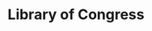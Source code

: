 ---
blog: https://www.loc.gov/rss/
codehost: https://github.com/https://github.com/LibraryOfCongress
facebook: https://www.facebook.com/libraryofcongress/
images:
- loc-icon.svg
- loc-ar21.svg
logohandle: loc
sort: libraryofcongress
tags:
- digital_preservation
- usa
title: Library of Congress
twitter: https://x.com/librarycongress
website: https://www.loc.gov/
wikipedia: https://en.wikipedia.org/wiki/Library_of_Congress
---